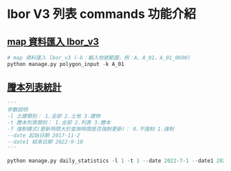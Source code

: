 # lbor V3 列表 commands 功能介紹

## [map 資料匯入 lbor_v3](/extra_land/management/commands/polygon_input.py)

```py
# map 資料匯入 lbor_v3 (-k：輸入地號範圍，例：A、A_01、A_01_0600)
python manage.py polygon_input -k A_01
```

## [謄本列表統計](/common/management/commands/daily_statistics.py)

```py
'''
參數說明
-l 土建類別： 1.全部 2.土地 3.建物
-t 謄本列表類別： 1.全部 2.列表 3.謄本
-f 強制模式(更新時間大於查詢時間是否強制更新)： 0.不強制 1.強制
--date 起始日期 2017-11-2
--date1 結束日期 2022-9-10
'''

python manage.py daily_statistics -l 1 -t 1 --date 2022-7-1 --date1 2022-11-1 -f 1
```
